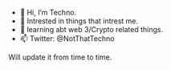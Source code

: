 - 👋 Hi, I’m Techno.
- 👀 Intrested in things that intrest me.
- 🌱 learning abt web 3/Crypto related things.
- 📫 Twitter: @NotThatTechno

Will update it from time to time.
